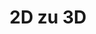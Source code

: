 ---
title: 2D zu 3D
eleventyNavigation:
  title: 2D zu 3D
  key: dg_3d_2dto3d
  parent: dg_3d
  order: 1
template: "../de/3d/01-2d_to_3d.md"
---